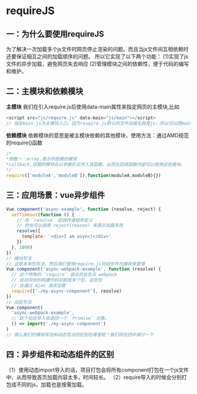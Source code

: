 # requireJS
## 一：为什么要使用requireJS
为了解决一次加载多个js文件时网页停止渲染的问题。而且当js文件间互相依赖时还要保证相互之间的加载顺序的问题。
所以它实现了以下两个功能：
(1)实现了js文件的异步加载，避免网页失去响应
(2)管理模块之间的依赖性，便于代码的编写和维护。
## 二：主模块和依赖模块
**主模块**
我们在引入require.js后使用data-main属性来指定网页的主模块,比如
```js
<script src="js/require.js" data-main="js/main"></script>
// 指定main.js为主模块入口，因为reuqire.js默认的文件后缀名就是js，所以可以把main.js简写为main.
```
**依赖模块**
依赖模块的意思是被主模块依赖的其他模块，使用方法：通过AMD规范的require()函数
```js
/*
*参数一：array,表示所依赖的模块
*callback,加载的模块会以参数形式传入该函数，从而在回调函数内部可以使用这些模块。
*/
require(['moduleA','moduleB']),function(moduleA,moduleB){})
```

## 三：应用场景：vue异步组件
```js
Vue.component('async-example', function (resolve, reject) {
  setTimeout(function () {
    // 向 `resolve` 回调传递组件定义
    // 你也可以调用 reject(reason) 来表示加载失败
    resolve({
      template: '<div>I am async!</div>'
    })
  }, 1000)
})
// 模块写法
// 这是本来的写法，然后我们使用require.js将组件作为模块来管理
Vue.component('async-webpack-example', function (resolve) {
  // 这个特殊的 `require` 语法将会告诉 webpack
  // 自动将你的构建代码切割成多个包，这些包
  // 会通过 Ajax 请求加载
  require(['./my-async-component'], resolve)
})
// 动态写法
Vue.component(
  'async-webpack-example',
  // 这个动态导入会返回一个 `Promise` 对象。
  () => import('./my-async-component')
)
// 那么我们的模块写法和动态写法的区别在哪里呢？我们将在四中探讨一下
```
## 四：异步组件和动态组件的区别
（1）使用动态import导入的话，项目打包会将所有component打包在一个js文件中，从而导致首页加载内容太多，时间较长。
（2）require导入的时候会分别打包成不同的js，加载也是按需加载。